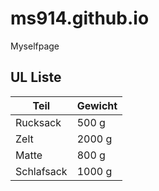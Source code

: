 # ms914.github.io
Myselfpage

## UL Liste

Teil|Gewicht
------|------
Rucksack|500 g
Zelt|2000 g
Matte|800 g
Schlafsack|1000 g
